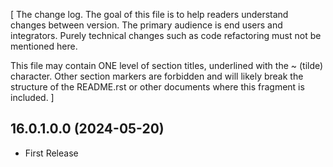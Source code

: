 [ The change log. The goal of this file is to help readers
  understand changes between version. The primary audience is
  end users and integrators. Purely technical changes such as
  code refactoring must not be mentioned here.

  This file may contain ONE level of section titles, underlined
  with the ~ (tilde) character. Other section markers are
  forbidden and will likely break the structure of the README.rst
  or other documents where this fragment is included. ]

## 16.0.1.0.0 (2024-05-20)

- First Release
